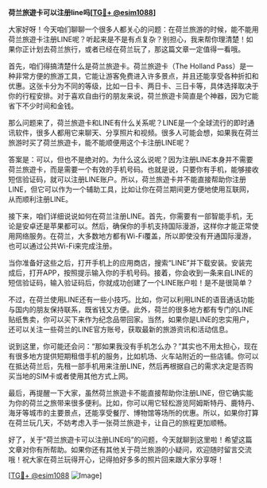 **荷兰旅遊卡可以注册line吗[[TG💪+ @esim1088](https://t.me/s/esim1088)]**

大家好呀！今天咱们聊聊一个很多人都关心的问题：在荷兰旅游的时候，能不能用荷兰旅遊卡注册LINE呢？听起来是不是有点复杂？别担心，我来帮你理清楚！如果你正计划去荷兰旅行，或者已经在荷兰玩了，那这篇文章一定值得一看哦。

首先，咱们得搞清楚什么是荷兰旅遊卡。荷兰旅遊卡（The Holland Pass）是一种非常方便的旅游工具，它能让游客免费进入许多景点，并且还能享受各种折扣和优惠。这张卡分为不同的等级，比如一日卡、两日卡、三日卡等，具体选择取决于你的行程安排。对于喜欢自由行的朋友来说，荷兰旅遊卡简直是个神器，因为它能省下不少时间和金钱。

那么问题来了，荷兰旅遊卡和LINE有什么关系呢？LINE是一个全球流行的即时通讯软件，很多人都用它来聊天、分享照片和视频。很多人可能会想，如果我在荷兰旅游时买了荷兰旅遊卡，能不能顺便用这个卡注册LINE呢？

答案是：可以，但也不是绝对的。为什么这么说呢？因为注册LINE本身并不需要荷兰旅遊卡，而是需要一个有效的手机号码。也就是说，只要你有手机，能够接收短信验证码，就可以注册LINE账户。所以，荷兰旅遊卡并不能直接帮助你注册LINE，但它可以作为一个辅助工具，比如让你在荷兰期间更方便地使用互联网，从而顺利注册LINE。

接下来，咱们详细说说如何在荷兰注册LINE。首先，你需要有一部智能手机，无论是安卓还是苹果都可以。然后，确保你的手机支持国际漫游，这样你才能正常使用网络服务。在荷兰，大多数地方都有Wi-Fi覆盖，所以即使没有开通国际漫游，也可以通过公共Wi-Fi来完成注册。

当你准备好这些之后，打开手机上的应用商店，搜索“LINE”并下载安装。安装完成后，打开APP，按照提示输入你的手机号码。接着，你会收到一条来自LINE的短信验证码，输入验证码后，你就成功创建了一个LINE账户啦！是不是很简单？

不过，在荷兰使用LINE还有一些小技巧。比如，你可以利用LINE的语音通话功能与国内的朋友保持联系，既省钱又方便。此外，荷兰的很多地方都有专门的LINE贴纸售卖，你可以买下来作为纪念品带回家。当然，如果你是LINE的忠实用户，还可以关注一些荷兰的LINE官方账号，获取最新的旅游资讯和活动信息。

说到这里，你可能还会问：“那如果我没有手机怎么办？”其实也不用太担心，现在有很多地方提供短期租借手机的服务，比如机场、火车站附近的一些店铺。你可以在抵达荷兰后，先租一部手机用来注册LINE，然后再根据自己的需求决定是否购买当地的SIM卡或者使用其他方式上网。

最后，再提醒一下大家，虽然荷兰旅遊卡不能直接帮助你注册LINE，但它确实能为你的荷兰之旅带来很多便利。比如，你可以用它轻松游览阿姆斯特丹、鹿特丹、海牙等城市的主要景点，还能享受餐厅、博物馆等场所的优惠。所以，如果你打算在荷兰玩几天，不妨考虑入手一张荷兰旅遊卡，让自己的旅程更加顺畅。

好了，关于“荷兰旅遊卡可以注册LINE吗”的问题，今天就聊到这里啦！希望这篇文章对你有所帮助。如果你还有其他关于荷兰旅游的小疑问，欢迎随时留言交流哦！祝大家在荷兰玩得开心，记得拍好多多的照片回来跟大家分享呀！

[[TG💪+ @esim1088](https://t.me/s/esim1088) ![Image](https://i.postimg.cc/4NQfJmqS/Snipaste-2025-05-13-00-14-12.png)]